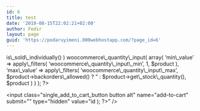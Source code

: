 ```yaml
---
id: 6
title: test
date: '2019-08-15T22:02:21+02:00'
author: Fedir
layout: page
guid: 'https://podaruyimeni.000webhostapp.com/?page_id=6'
---
```


<form class="cart" enctype="multipart/form-data" method="post"> <?php do_action( 'woocommerce_before_add_to_cart_button' ); ??>
 <?php if ( ! $product-?>
is\_sold\_individually() )  
 woocommerce\_quantity\_input( array(  
 ‘min\_value’ =&gt; apply\_filters( ‘woocommerce\_quantity\_input\_min’, 1, $product ),  
 ‘max\_value’ =&gt; apply\_filters( ‘woocommerce\_quantity\_input\_max’, $product-&gt;backorders\_allowed() ? ” : $product-&gt;get\_stock\_quantity(), $product )  
 ) );  
 ?&gt;

 <input class="single_add_to_cart_button button alt" name="add-to-cart" submit="" type="hidden" value="<?php echo esc_attr( $product->id ); ?>” /></p>
<p>   <button type="></input><?php echo $product-?>
single\_add\_to\_cart\_text(); ?&gt;

 <?php do_action( 'woocommerce_after_add_to_cart_button' ); ??>

</form> <?php do_action( 'woocommerce_after_add_to_cart_form' ); ??>